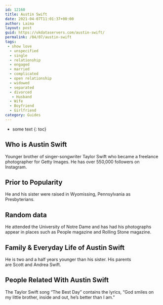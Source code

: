 ```yaml
---
id: 12160
title: Austin Swift
date: 2021-04-07T11:01:37+00:00
author: Laima
layout: post
guid: https://ukdataservers.com/austin-swift/
permalink: /04/07/austin-swift
tags:
 - show love
  - unspecified
  - single
  - relationship
  - engaged
  - married
  - complicated
  - open relationship
  - widowed
  - separated
  - divorced
   - Husband
  - Wife
  - Boyfriend
  - Girlfriend
category: Guides
---
```


* some text
{: toc}


## Who is Austin Swift
                  
                  
                  
Younger brother of singer-songwriter Taylor Swift who became a freelance photographer for Getty Images. He has over 550,000 followers on Instagram. 
                  
              
            
              
            
                
                
                
## Prior to Popularity
                  
                  
                  
He and his sister were raised in Wyomissing, Pennsylvania as Presbyterians.
                  
              
            
              
            
                
                
                
## Random data
                  
                  
                  
He attended the University of Notre Dame and has had his photographs appear in places such as People magazine and Rolling Stone magazine. 
                  
              
            
              
            
                
                
                
## Family & Everyday Life of Austin Swift
                  
                  
                  
He is two and a half years younger than his sister. His parents are Scott and Andrea Swift.
                  
              
            
              
            
                
                
                
## People Related With Austin Swift
                  
                  
                  
The Taylor Swift song &#8220;The Best Day&#8221; contains the lyrics, &#8220;God smiles on my little brother, inside and out, he&#8217;s better than I am.&#8221; 
                  
              
            
              
            
                
              
            
              
              
            
            
              
            
          
          
          